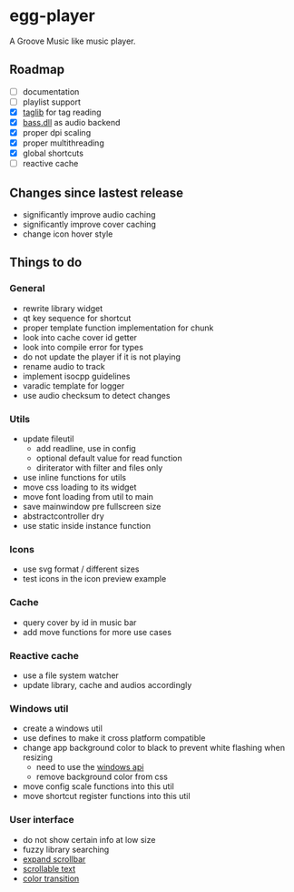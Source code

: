 # egg-player
A Groove Music like music player.

## Roadmap
- [ ] documentation
- [ ] playlist support
- [x] [taglib](https://github.com/taglib/taglib) for tag reading
- [x] [bass.dll](http://www.un4seen.com/) as audio backend
- [x] proper dpi scaling
- [x] proper multithreading
- [x] global shortcuts
- [ ] reactive cache

## Changes since lastest release
- significantly improve audio caching 
- significantly improve cover caching 
- change icon hover style

## Things to do

### General
- rewrite library widget
- qt key sequence for shortcut
- proper template function implementation for chunk
- look into cache cover id getter
- look into compile error for types
- do not update the player if it is not playing
- rename audio to track
- implement isocpp guidelines
- varadic template for logger
- use audio checksum to detect changes


### Utils
- update fileutil
  - add readline, use in config
  - optional default value for read function
  - diriterator with filter and files only
- use inline functions for utils
- move css loading to its widget
- move font loading from util to main
- save mainwindow pre fullscreen size
- abstractcontroller dry
- use static inside instance function

### Icons
- use svg format / different sizes
- test icons in the icon preview example

### Cache
- query cover by id in music bar
- add move functions for more use cases

### Reactive cache
- use a file system watcher
- update library, cache and audios accordingly

### Windows util
- create a windows util
- use defines to make it cross platform compatible
- change app background color to black to prevent white flashing when resizing
  - need to use the [windows api](https://forum.qt.io/topic/69867/temporary-white-border-on-resizing-qt-quick-application-window-on-windows-desktop/2)
  - remove background color from css
- move config scale functions into this util
- move shortcut register functions into this util
  
### User interface
- do not show certain info at low size
- fuzzy library searching
- [expand scrollbar](https://stackoverflow.com/a/23677355/7057528)
- [scrollable text](https://stackoverflow.com/a/10655396/7057528)
- [color transition](https://stackoverflow.com/a/34445886/7057528)